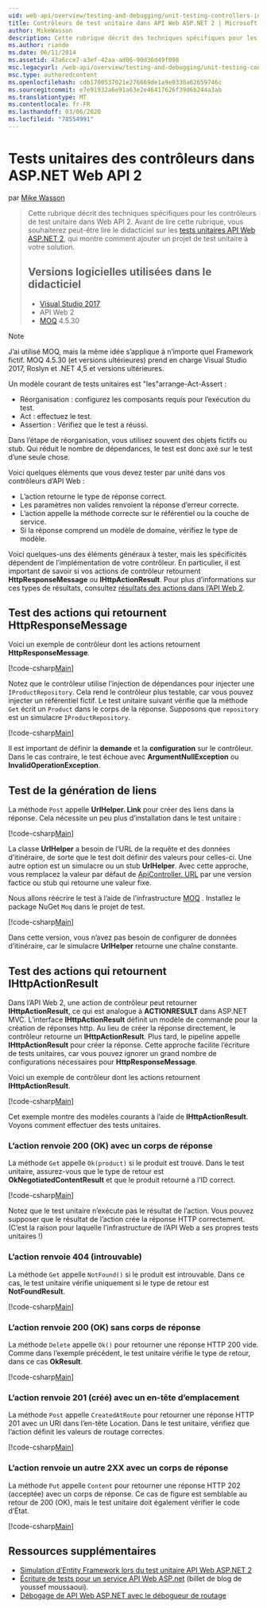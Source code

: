 ```yaml
---
uid: web-api/overview/testing-and-debugging/unit-testing-controllers-in-web-api
title: Contrôleurs de test unitaire dans API Web ASP.NET 2 | Microsoft Docs
author: MikeWasson
description: Cette rubrique décrit des techniques spécifiques pour les contrôleurs de test unitaire dans Web API 2. Avant de lire cette rubrique, vous souhaiterez peut-être lire l’unité du didacticiel...
ms.author: riande
ms.date: 06/11/2014
ms.assetid: 43a6cce7-a3ef-42aa-ad06-90d36d49f098
msc.legacyurl: /web-api/overview/testing-and-debugging/unit-testing-controllers-in-web-api
msc.type: authoredcontent
ms.openlocfilehash: cdb1700537021e276669de1a9e0330a62659746c
ms.sourcegitcommit: e7e91932a6e91a63e2e46417626f39d6b244a3ab
ms.translationtype: MT
ms.contentlocale: fr-FR
ms.lasthandoff: 03/06/2020
ms.locfileid: "78554991"
---
```

# <a name="unit-testing-controllers-in-aspnet-web-api-2"></a>Tests unitaires des contrôleurs dans ASP.NET Web API 2

par [Mike Wasson](https://github.com/MikeWasson)

> Cette rubrique décrit des techniques spécifiques pour les contrôleurs de test unitaire dans Web API 2. Avant de lire cette rubrique, vous souhaiterez peut-être lire le didacticiel sur les [tests unitaires API Web ASP.NET 2](unit-testing-with-aspnet-web-api.md), qui montre comment ajouter un projet de test unitaire à votre solution.
>
> ## <a name="software-versions-used-in-the-tutorial"></a>Versions logicielles utilisées dans le didacticiel
>
> - [Visual Studio 2017](https://visualstudio.microsoft.com/downloads/?utm_medium=microsoft&utm_source=docs.microsoft.com&utm_campaign=button+cta&utm_content=download+vs2017)
> - API Web 2
> - [MOQ](https://github.com/Moq) 4.5.30

> [!NOTE]
> J’ai utilisé MOQ, mais la même idée s’applique à n’importe quel Framework fictif. MOQ 4.5.30 (et versions ultérieures) prend en charge Visual Studio 2017, Roslyn et .NET 4,5 et versions ultérieures.

Un modèle courant de tests unitaires est &quot;les&quot;arrange-Act-Assert :

- Réorganisation : configurez les composants requis pour l’exécution du test.
- Act : effectuez le test.
- Assertion : Vérifiez que le test a réussi.

Dans l’étape de réorganisation, vous utilisez souvent des objets fictifs ou stub. Qui réduit le nombre de dépendances, le test est donc axé sur le test d’une seule chose.

Voici quelques éléments que vous devez tester par unité dans vos contrôleurs d’API Web :

- L’action retourne le type de réponse correct.
- Les paramètres non valides renvoient la réponse d’erreur correcte.
- L’action appelle la méthode correcte sur le référentiel ou la couche de service.
- Si la réponse comprend un modèle de domaine, vérifiez le type de modèle.

Voici quelques-uns des éléments généraux à tester, mais les spécificités dépendent de l’implémentation de votre contrôleur. En particulier, il est important de savoir si vos actions de contrôleur retournent **HttpResponseMessage** ou **IHttpActionResult**. Pour plus d’informations sur ces types de résultats, consultez [résultats des actions dans l’API Web 2](../getting-started-with-aspnet-web-api/action-results.md).

## <a name="testing-actions-that-return-httpresponsemessage"></a>Test des actions qui retournent HttpResponseMessage

Voici un exemple de contrôleur dont les actions retournent **HttpResponseMessage**.

[!code-csharp[Main](unit-testing-controllers-in-web-api/samples/sample1.cs)]

Notez que le contrôleur utilise l’injection de dépendances pour injecter une `IProductRepository`. Cela rend le contrôleur plus testable, car vous pouvez injecter un référentiel fictif. Le test unitaire suivant vérifie que la méthode `Get` écrit un `Product` dans le corps de la réponse. Supposons que `repository` est un simulacre `IProductRepository`.

[!code-csharp[Main](unit-testing-controllers-in-web-api/samples/sample2.cs)]

Il est important de définir la **demande** et la **configuration** sur le contrôleur. Dans le cas contraire, le test échoue avec **ArgumentNullException** ou **InvalidOperationException**.

## <a name="testing-link-generation"></a>Test de la génération de liens

La méthode `Post` appelle **UrlHelper. Link** pour créer des liens dans la réponse. Cela nécessite un peu plus d’installation dans le test unitaire :

[!code-csharp[Main](unit-testing-controllers-in-web-api/samples/sample3.cs)]

La classe **UrlHelper** a besoin de l’URL de la requête et des données d’itinéraire, de sorte que le test doit définir des valeurs pour celles-ci. Une autre option est un simulacre ou un stub **UrlHelper**. Avec cette approche, vous remplacez la valeur par défaut de [ApiController. URL](https://msdn.microsoft.com/library/system.web.http.apicontroller.url.aspx) par une version factice ou stub qui retourne une valeur fixe.

Nous allons réécrire le test à l’aide de l’infrastructure [MOQ](https://github.com/Moq) . Installez le package NuGet `Moq` dans le projet de test.

[!code-csharp[Main](unit-testing-controllers-in-web-api/samples/sample4.cs)]

Dans cette version, vous n’avez pas besoin de configurer de données d’itinéraire, car le simulacre **UrlHelper** retourne une chaîne constante.

## <a name="testing-actions-that-return-ihttpactionresult"></a>Test des actions qui retournent IHttpActionResult

Dans l’API Web 2, une action de contrôleur peut retourner **IHttpActionResult**, ce qui est analogue à **ACTIONRESULT** dans ASP.NET MVC. L’interface **IHttpActionResult** définit un modèle de commande pour la création de réponses http. Au lieu de créer la réponse directement, le contrôleur retourne un **IHttpActionResult**. Plus tard, le pipeline appelle **IHttpActionResult** pour créer la réponse. Cette approche facilite l’écriture de tests unitaires, car vous pouvez ignorer un grand nombre de configurations nécessaires pour **HttpResponseMessage**.

Voici un exemple de contrôleur dont les actions retournent **IHttpActionResult**.

[!code-csharp[Main](unit-testing-controllers-in-web-api/samples/sample5.cs)]

Cet exemple montre des modèles courants à l’aide de **IHttpActionResult**. Voyons comment effectuer des tests unitaires.

### <a name="action-returns-200-ok-with-a-response-body"></a>L’action renvoie 200 (OK) avec un corps de réponse

La méthode `Get` appelle `Ok(product)` si le produit est trouvé. Dans le test unitaire, assurez-vous que le type de retour est **OkNegotiatedContentResult** et que le produit retourné a l’ID correct.

[!code-csharp[Main](unit-testing-controllers-in-web-api/samples/sample6.cs)]

Notez que le test unitaire n’exécute pas le résultat de l’action. Vous pouvez supposer que le résultat de l’action crée la réponse HTTP correctement. (C’est la raison pour laquelle l’infrastructure de l’API Web a ses propres tests unitaires !)

### <a name="action-returns-404-not-found"></a>L’action renvoie 404 (introuvable)

La méthode `Get` appelle `NotFound()` si le produit est introuvable. Dans ce cas, le test unitaire vérifie uniquement si le type de retour est **NotFoundResult**.

[!code-csharp[Main](unit-testing-controllers-in-web-api/samples/sample7.cs)]

### <a name="action-returns-200-ok-with-no-response-body"></a>L’action renvoie 200 (OK) sans corps de réponse

La méthode `Delete` appelle `Ok()` pour retourner une réponse HTTP 200 vide. Comme dans l’exemple précédent, le test unitaire vérifie le type de retour, dans ce cas **OkResult**.

[!code-csharp[Main](unit-testing-controllers-in-web-api/samples/sample8.cs)]

### <a name="action-returns-201-created-with-a-location-header"></a>L’action renvoie 201 (créé) avec un en-tête d’emplacement

La méthode `Post` appelle `CreatedAtRoute` pour retourner une réponse HTTP 201 avec un URI dans l’en-tête Location. Dans le test unitaire, vérifiez que l’action définit les valeurs de routage correctes.

[!code-csharp[Main](unit-testing-controllers-in-web-api/samples/sample9.cs)]

### <a name="action-returns-another-2xx-with-a-response-body"></a>L’action renvoie un autre 2XX avec un corps de réponse

La méthode `Put` appelle `Content` pour retourner une réponse HTTP 202 (acceptée) avec un corps de réponse. Ce cas de figure est semblable au retour de 200 (OK), mais le test unitaire doit également vérifier le code d’État.

[!code-csharp[Main](unit-testing-controllers-in-web-api/samples/sample10.cs)]

## <a name="additional-resources"></a>Ressources supplémentaires

- [Simulation d’Entity Framework lors du test unitaire API Web ASP.NET 2](mocking-entity-framework-when-unit-testing-aspnet-web-api-2.md)
- [Écriture de tests pour un service API Web ASP.net](https://blogs.msdn.com/b/youssefm/archive/2013/01/28/writing-tests-for-an-asp-net-webapi-service.aspx) (billet de blog de youssef moussaoui).
- [Débogage de API Web ASP.NET avec le débogueur de routage](https://blogs.msdn.com/b/webdev/archive/2013/04/04/debugging-asp-net-web-api-with-route-debugger.aspx)
